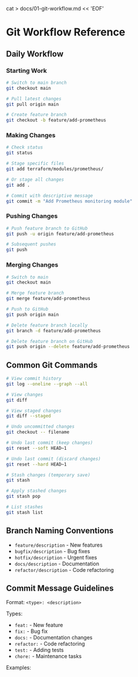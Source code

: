 cat > docs/01-git-workflow.md << 'EOF'
# Git Workflow Reference

## Daily Workflow

### Starting Work
```bash
# Switch to main branch
git checkout main

# Pull latest changes
git pull origin main

# Create feature branch
git checkout -b feature/add-prometheus
```

### Making Changes
```bash
# Check status
git status

# Stage specific files
git add terraform/modules/prometheus/

# Or stage all changes
git add .

# Commit with descriptive message
git commit -m "Add Prometheus monitoring module"
```

### Pushing Changes
```bash
# Push feature branch to GitHub
git push -u origin feature/add-prometheus

# Subsequent pushes
git push
```

### Merging Changes
```bash
# Switch to main
git checkout main

# Merge feature branch
git merge feature/add-prometheus

# Push to GitHub
git push origin main

# Delete feature branch locally
git branch -d feature/add-prometheus

# Delete feature branch on GitHub
git push origin --delete feature/add-prometheus
```

## Common Git Commands
```bash
# View commit history
git log --oneline --graph --all

# View changes
git diff

# View staged changes
git diff --staged

# Undo uncommitted changes
git checkout -- filename

# Undo last commit (keep changes)
git reset --soft HEAD~1

# Undo last commit (discard changes)
git reset --hard HEAD~1

# Stash changes (temporary save)
git stash

# Apply stashed changes
git stash pop

# List stashes
git stash list
```

## Branch Naming Conventions

- `feature/description` - New features
- `bugfix/description` - Bug fixes
- `hotfix/description` - Urgent fixes
- `docs/description` - Documentation
- `refactor/description` - Code refactoring

## Commit Message Guidelines

Format: `<type>: <description>`

Types:
- `feat:` - New feature
- `fix:` - Bug fix
- `docs:` - Documentation changes
- `refactor:` - Code refactoring
- `test:` - Adding tests
- `chore:` - Maintenance tasks

Examples: